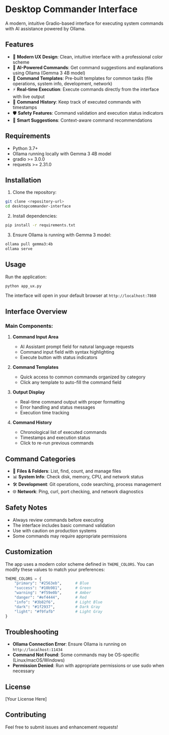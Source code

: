 # Desktop Commander Interface

A modern, intuitive Gradio-based interface for executing system commands with AI assistance powered by Ollama.

## Features

- 🎨 **Modern UX Design**: Clean, intuitive interface with a professional color scheme
- 🤖 **AI-Powered Commands**: Get command suggestions and explanations using Ollama (Gemma 3 4B model)
- 📁 **Command Templates**: Pre-built templates for common tasks (file operations, system info, development, network)
- ⚡ **Real-time Execution**: Execute commands directly from the interface with live output
- 📜 **Command History**: Keep track of executed commands with timestamps
- 🛡️ **Safety Features**: Command validation and execution status indicators
- 🎯 **Smart Suggestions**: Context-aware command recommendations

## Requirements

- Python 3.7+
- Ollama running locally with Gemma 3 4B model
- gradio >= 3.0.0
- requests >= 2.31.0

## Installation

1. Clone the repository:
```bash
git clone <repository-url>
cd desktopcommander-interface
```

2. Install dependencies:
```bash
pip install -r requirements.txt
```

3. Ensure Ollama is running with Gemma 3 model:
```bash
ollama pull gemma3:4b
ollama serve
```

## Usage

Run the application:
```bash
python app_ux.py
```

The interface will open in your default browser at `http://localhost:7860`

## Interface Overview

### Main Components:

1. **Command Input Area**
   - AI Assistant prompt field for natural language requests
   - Command input field with syntax highlighting
   - Execute button with status indicators

2. **Command Templates**
   - Quick access to common commands organized by category
   - Click any template to auto-fill the command field

3. **Output Display**
   - Real-time command output with proper formatting
   - Error handling and status messages
   - Execution time tracking

4. **Command History**
   - Chronological list of executed commands
   - Timestamps and execution status
   - Click to re-run previous commands

## Command Categories

- 📁 **Files & Folders**: List, find, count, and manage files
- 📊 **System Info**: Check disk, memory, CPU, and network status
- 🛠️ **Development**: Git operations, code searching, process management
- 🌐 **Network**: Ping, curl, port checking, and network diagnostics

## Safety Notes

- Always review commands before executing
- The interface includes basic command validation
- Use with caution on production systems
- Some commands may require appropriate permissions

## Customization

The app uses a modern color scheme defined in `THEME_COLORS`. You can modify these values to match your preferences:

```python
THEME_COLORS = {
    "primary": "#2563eb",      # Blue
    "success": "#10b981",      # Green
    "warning": "#f59e0b",      # Amber
    "danger": "#ef4444",       # Red
    "info": "#3b82f6",         # Light Blue
    "dark": "#1f2937",         # Dark Gray
    "light": "#f9fafb"         # Light Gray
}
```

## Troubleshooting

- **Ollama Connection Error**: Ensure Ollama is running on `http://localhost:11434`
- **Command Not Found**: Some commands may be OS-specific (Linux/macOS/Windows)
- **Permission Denied**: Run with appropriate permissions or use sudo when necessary

## License

[Your License Here]

## Contributing

Feel free to submit issues and enhancement requests!
